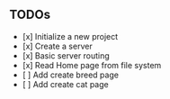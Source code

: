 ## TODOs

-    [x] Initialize a new project
-    [x] Create a server
-    [x] Basic server routing
-    [x] Read Home page from file system
-    [ ] Add create breed page
-    [ ] Add create cat page
